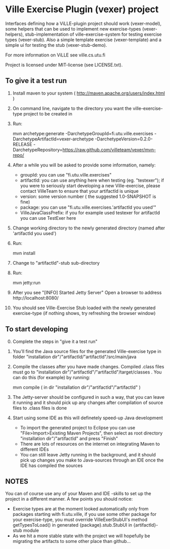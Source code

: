 # Ville Exercise Plugin (vexer) project

Interfaces defining how a ViLLE-plugin project should work (vexer-model), 
some helpers that can be used to implement new exercise-types 
(vexer-helpers), stub-implementation of ville-exercise-system for 
testing exercise types (vexer-stub). Also a simple template exercise 
(vexer-template) and a simple ui for testing the stub (vexer-stub-demo).

For more information on ViLLE see ville.cs.utu.fi

Project is licensed under MIT-license (see LICENSE.txt).

## To give it a test run
1. Install maven to your system ( http://maven.apache.org/users/index.html )
2. On command line, navigate to the directory you want the ville-exercise-type project to be created in
3. Run:

    mvn archetype:generate -DarchetypeGroupId=fi.utu.ville.exercises -DarchetypeArtifactId=vexer-archetype 
    -DarchetypeVersion=0.2.0-RELEASE -DarchetypeRepository=https://raw.github.com/villeteam/vexer/mvn-repo/

4. After a while you will be asked to provide some information, namely:
    - groupId: you can use "fi.utu.ville.exercises"
    - artifactId: you can use anything here when testing (eg. "testexer");
      if you were to seriously start developing a new Ville-exercise, please
      contact VilleTeam to ensure that your artifactId is unique
    - version: some version number ( the suggested 1.0-SNAPSHOT is fine)
    - package: you can use "fi.utu.ville.exercises.'artifactId you used'"
    - VilleJavaClassPrefix: if you for example used testexer for artifactId you can use TestExer here

5. Change working directory to the newly generated directory (named after 'artifactId you used')
6. Run:

    mvn install

7. Change to "artifactId"-stub sub-directory
8. Run:

    mvn jetty:run

9. After you see "[INFO] Started Jetty Server" Open a browser to address http://localhost:8080/
10. You should see Ville-Exercise Stub loaded with the newly generated exercise-type (if nothing
    shows, try refreshing the browser window)

## To start developing
0. Complete the steps in "give it a test run"
1. You'll find the Java source files for the generated Ville-exercise type 
    in folder "installation dir"/"artifactId/"artifactId"/src/main/java
2. Compile the classes after you have made changes. Compiled .class files must 
    go to "installation dir"/"artifactId"/"artifactId"/target/classes . You can 
    do this (for example) by running:
    
    mvn compile ( in dir "installation dir"/"artifactId"/"artifactId" )

3. The Jetty-server should be configured in such a way, that you can leave it running 
    and it should pick up any changes after compilation of source files to .class files
    is done

4. Start using some IDE as this will definetely speed-up Java development
    - To import the generated project to Eclipse you can use "File>Import>Existing Maven Projects", 
      then select as root directory "installation dir"/"artifactId" and press "Finish" 
    - There are lots of resources on the internet on integrating Maven to different IDEs
    - You can still leave Jetty running in the background, and it should pick up changes you
      make to Java-sources through an IDE once the IDE has compiled the sources

## NOTES
You can of course use any of your Maven and IDE -skills to set up the project in a different manner.
A few points you should notice:
- Exercise types are at the moment looked automatically only from packages starting with fi.utu.ville, 
    if you use some other package for your exercise-type, you must override VilleExerStubUI's method
    getTypesToLoad() in generated {package}.stub.StubUI in {artifactId}-stub module
- As we hit a more stable state with the project we will hopefully be migrating the artifacts
    to some other place than github...
